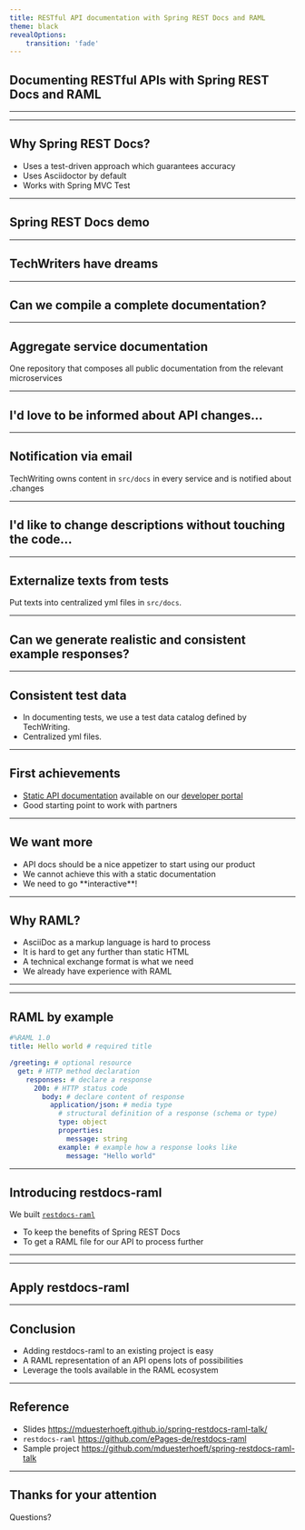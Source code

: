 ```yaml
---
title: RESTful API documentation with Spring REST Docs and RAML
theme: black
revealOptions:
    transition: 'fade'
---
```


<!-- .slide: data-background="assets/restdocs-raml.jpg" -->
## Documenting RESTful APIs with Spring REST Docs and RAML <!-- .element: style="text-shadow: 3px 3px black;" -->

---

<!-- .slide: data-background="assets/about-us.png" -->

---

## Why Spring REST Docs?

- Uses a test-driven approach which guarantees accuracy
- Uses Asciidoctor by default
- Works with Spring MVC Test

---

<!-- .slide: data-background="assets/live-coding.jpeg" -->
## Spring REST Docs demo <!-- .element: style="text-shadow: 3px 3px black;" -->

---

<!-- .slide: data-background="assets/dream.jpg" -->
## TechWriters have dreams <!-- .element: style="text-shadow: 3px 3px black;" -->

---

## Can we compile a complete documentation?

---

##  Aggregate service documentation

One repository that composes all public documentation from the relevant microservices

---

## I'd love to be informed about API changes...

---

## Notification via email

TechWriting owns content in `src/docs` in every service and is notified about .changes

---

## I'd like to change descriptions without touching the code...

---

## Externalize texts from tests

Put texts into centralized yml files in `src/docs`.

---

## Can we generate realistic and consistent example responses?

---

## Consistent test data

- In documenting tests, we use a test data catalog defined by TechWriting.
- Centralized yml files.

---

<!-- .slide: data-background="assets/achievements.jpg" -->
## First achievements <!-- .element: style="text-shadow: 3px 3px black;" -->

- [Static API documentation](http://docs.beyondshop.cloud/) available on our
[developer portal](https://developer.epages.com)
- Good starting point to work with partners

---

<!-- .slide: data-background="assets/more.jpg" -->
## We want more <!-- .element: style="text-shadow: 3px 3px black;" -->

- API docs should be a nice appetizer to start using our product <!-- .element: class="fragment" -->
- We cannot achieve this with a static documentation <!-- .element: class="fragment" -->
- <!-- .element: class="fragment" --> We need to go **interactive**!

---

## Why RAML?

- AsciiDoc as a markup language is hard to process <!-- .element: class="fragment" -->
- It is hard to get any further than static HTML <!-- .element: class="fragment" -->
- A technical exchange format is what we need <!-- .element: class="fragment" -->
- We already have experience with RAML <!-- .element: class="fragment" -->

---

<!-- .slide: data-background="assets/raml.png" -->

---

## RAML by example

```yaml
#%RAML 1.0
title: Hello world # required title

/greeting: # optional resource
  get: # HTTP method declaration
    responses: # declare a response
      200: # HTTP status code
        body: # declare content of response
          application/json: # media type
            # structural definition of a response (schema or type)
            type: object
            properties:
              message: string
            example: # example how a response looks like
              message: "Hello world"
```

---

## Introducing restdocs-raml

We built [`restdocs-raml`](https://github.com/ePages-de/restdocs-raml)
- To keep the benefits of Spring REST Docs
- To get a RAML file for our API to process further

---

<!-- .slide: data-background="assets/restdocs-raml-repo.png" style="align:top" -->

---

<!-- .slide: data-background="assets/live-coding.jpeg" -->
## Apply restdocs-raml <!-- .element: style="text-shadow: 3px 3px black;" -->

---

## Conclusion

- Adding  restdocs-raml to an existing project is easy <!-- .element: class="fragment" -->
- A RAML representation of an API opens lots of possibilities <!-- .element: class="fragment" -->
- Leverage the tools available in the RAML ecosystem <!-- .element: class="fragment" -->

---

## Reference

- Slides https://mduesterhoeft.github.io/spring-restdocs-raml-talk/
- `restdocs-raml` https://github.com/ePages-de/restdocs-raml
- Sample project https://github.com/mduesterhoeft/spring-restdocs-raml-talk


---

## Thanks for your attention

Questions?
